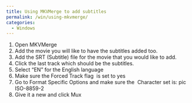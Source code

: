 ```yaml
---
title: Using MKVMerge to add subtitles
permalink: /win/using-mkvmerge/
categories:
  - Windows
---
```

  1. Open MKVMerge
  2. Add the movie you will like to have the subtitles added too.
  3. Add the SRT (Subtitle) file for the movie that you would like to add.
  4. Click the last track which should be the subtitles.
  5. Select &#8220;EN&#8221; for the English language
  6. Make sure the Forced Track flag  is set to yes
  7. Go to Format Specific Options and make sure the  Character set is: pic ISO-8859-2
  8. Give it a new and click Mux
